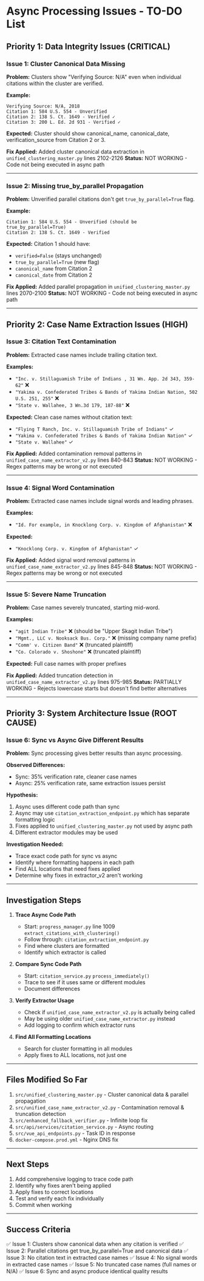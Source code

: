 # Async Processing Issues - TO-DO List

## Priority 1: Data Integrity Issues (CRITICAL)

### Issue 1: Cluster Canonical Data Missing
**Problem:** Clusters show "Verifying Source: N/A" even when individual citations within the cluster are verified.

**Example:**
```
Verifying Source: N/A, 2018
Citation 1: 584 U.S. 554 - Unverified
Citation 2: 138 S. Ct. 1649 - Verified ✓
Citation 3: 200 L. Ed. 2d 931 - Verified ✓
```

**Expected:** Cluster should show canonical_name, canonical_date, verification_source from Citation 2 or 3.

**Fix Applied:** Added cluster canonical data extraction in `unified_clustering_master.py` lines 2102-2126
**Status:** NOT WORKING - Code not being executed in async path

---

### Issue 2: Missing true_by_parallel Propagation
**Problem:** Unverified parallel citations don't get `true_by_parallel=True` flag.

**Example:**
```
Citation 1: 584 U.S. 554 - Unverified (should be true_by_parallel=True)
Citation 2: 138 S. Ct. 1649 - Verified
```

**Expected:** Citation 1 should have:
- `verified=False` (stays unchanged)
- `true_by_parallel=True` (new flag)
- `canonical_name` from Citation 2
- `canonical_date` from Citation 2

**Fix Applied:** Added parallel propagation in `unified_clustering_master.py` lines 2070-2100
**Status:** NOT WORKING - Code not being executed in async path

---

## Priority 2: Case Name Extraction Issues (HIGH)

### Issue 3: Citation Text Contamination
**Problem:** Extracted case names include trailing citation text.

**Examples:**
- `"Inc. v. Stillaguamish Tribe of Indians , 31 Wn. App. 2d 343, 359-62"` ❌
- `"Yakima v. Confederated Tribes & Bands of Yakima Indian Nation, 502 U.S. 251, 255"` ❌
- `"State v. Wallahee, 3 Wn.3d 179, 187-88"` ❌

**Expected:** Clean case names without citation text:
- `"Flying T Ranch, Inc. v. Stillaguamish Tribe of Indians"` ✓
- `"Yakima v. Confederated Tribes & Bands of Yakima Indian Nation"` ✓
- `"State v. Wallahee"` ✓

**Fix Applied:** Added contamination removal patterns in `unified_case_name_extractor_v2.py` lines 840-843
**Status:** NOT WORKING - Regex patterns may be wrong or not executed

---

### Issue 4: Signal Word Contamination
**Problem:** Extracted case names include signal words and leading phrases.

**Examples:**
- `"Id. For example, in Knocklong Corp. v. Kingdom of Afghanistan"` ❌

**Expected:**
- `"Knocklong Corp. v. Kingdom of Afghanistan"` ✓

**Fix Applied:** Added signal word removal patterns in `unified_case_name_extractor_v2.py` lines 845-848
**Status:** NOT WORKING - Regex patterns may be wrong or not executed

---

### Issue 5: Severe Name Truncation
**Problem:** Case names severely truncated, starting mid-word.

**Examples:**
- `"agit Indian Tribe"` ❌ (should be "Upper Skagit Indian Tribe")
- `"Mgmt., LLC v. Nooksack Bus. Corp."` ❌ (missing company name prefix)
- `"Comm' v. Citizen Band"` ❌ (truncated plaintiff)
- `"Co. Colorado v. Shoshone"` ❌ (truncated plaintiff)

**Expected:** Full case names with proper prefixes

**Fix Applied:** Added truncation detection in `unified_case_name_extractor_v2.py` lines 975-985
**Status:** PARTIALLY WORKING - Rejects lowercase starts but doesn't find better alternatives

---

## Priority 3: System Architecture Issue (ROOT CAUSE)

### Issue 6: Sync vs Async Give Different Results
**Problem:** Sync processing gives better results than async processing.

**Observed Differences:**
- Sync: 35% verification rate, cleaner case names
- Async: 25% verification rate, same extraction issues persist

**Hypothesis:**
1. Async uses different code path than sync
2. Async may use `citation_extraction_endpoint.py` which has separate formatting logic
3. Fixes applied to `unified_clustering_master.py` not used by async path
4. Different extractor modules may be used

**Investigation Needed:**
- Trace exact code path for sync vs async
- Identify where formatting happens in each path
- Find ALL locations that need fixes applied
- Determine why fixes in extractor_v2 aren't working

---

## Investigation Steps

1. **Trace Async Code Path**
   - Start: `progress_manager.py` line 1009 `extract_citations_with_clustering()`
   - Follow through: `citation_extraction_endpoint.py`
   - Find where clusters are formatted
   - Identify which extractor is called

2. **Compare Sync Code Path**
   - Start: `citation_service.py` `process_immediately()`
   - Trace to see if it uses same or different modules
   - Document differences

3. **Verify Extractor Usage**
   - Check if `unified_case_name_extractor_v2.py` is actually being called
   - May be using older `unified_case_name_extractor.py` instead
   - Add logging to confirm which extractor runs

4. **Find All Formatting Locations**
   - Search for cluster formatting in all modules
   - Apply fixes to ALL locations, not just one

---

## Files Modified So Far

1. `src/unified_clustering_master.py` - Cluster canonical data & parallel propagation
2. `src/unified_case_name_extractor_v2.py` - Contamination removal & truncation detection
3. `src/enhanced_fallback_verifier.py` - Infinite loop fix
4. `src/api/services/citation_service.py` - Async routing
5. `src/vue_api_endpoints.py` - Task ID in response
6. `docker-compose.prod.yml` - Nginx DNS fix

---

## Next Steps

1. Add comprehensive logging to trace code path
2. Identify why fixes aren't being applied
3. Apply fixes to correct locations
4. Test and verify each fix individually
5. Commit when working

---

## Success Criteria

✅ Issue 1: Clusters show canonical data when any citation is verified
✅ Issue 2: Parallel citations get true_by_parallel=True and canonical data
✅ Issue 3: No citation text in extracted case names
✅ Issue 4: No signal words in extracted case names
✅ Issue 5: No truncated case names (full names or N/A)
✅ Issue 6: Sync and async produce identical quality results
